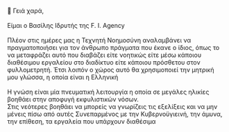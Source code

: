 👋 Γειά χαρά,<br><br>
Eίμαι ο Βασίλης Ιδρυτής της F. I. Agency<br><br>
Πλέον στις ημέρες μας η Τεχνητή Νοημοσύνη αναλαμβάνει να πραγματοποιήσει για τον άνθρωπο πράγματα που έκανε ο ίδιος,
όπως το να μεταφράζει αυτό που διαβάζει είτε νοητικώς είτε μέσω κάποιου διαθέσιμου εργαλείου στο διαδίκτυο είτε κάποιου πρόσθετου στον φυλλομετρητή.
Έτσι λοιπόν ο χώρος αυτό θα χρησιμοποιεί την μητρική μου γλώσσα, η οποία είναι η Ελληνική<br><br>
Η γνώση είναι μία πνευματική λειτουργία η οποία σε μεγάλες ηλικίες βοηθάει στην αποφυγή εκφυλιστικών νόσων.<br>
Στις νεότερες βοηθάει να μπορείς να γνωρίζεις τις εξελίξεις και να μην μένεις πίσω από αυτές
Συνεπαρμένος με την Κυβερνοϋγιεινή, την άμυνα, την επίθεση, τα εργαλεία που υπάρχουν διαθέσιμα

<!---
F-I-Agency/F-I-Agency is a ✨ special ✨ repository because its `README.md` (this file) appears on your GitHub profile.
You can click the Preview link to take a look at your changes.
--->
